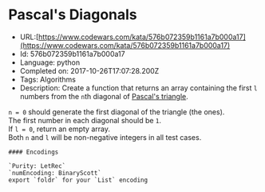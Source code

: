 # Pascal's Diagonals

 - URL:[https://www.codewars.com/kata/576b072359b1161a7b000a17](https://www.codewars.com/kata/576b072359b1161a7b000a17)
 - Id: 576b072359b1161a7b000a17
 - Language: python
 - Completed on: 2017-10-26T17:07:28.200Z
 - Tags: Algorithms
 - Description:
Create a function that returns an array containing the first `l` numbers from the `n`th diagonal of [Pascal's triangle](https://en.wikipedia.org/wiki/Pascal's_triangle).

`n = 0` should generate the first diagonal of the triangle (the ones).  
The first number in each diagonal should be `1`.  
If `l = 0`, return an empty array.  
Both `n` and `l` will be non-negative integers in all test cases.  

~~~if:lambdacalc
#### Encodings

`Purity: LetRec`  
`numEncoding: BinaryScott`  
export `foldr` for your `List` encoding  
~~~

